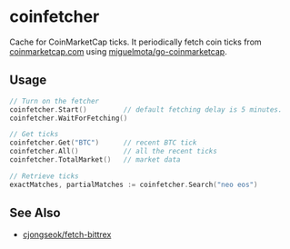 coinfetcher
===
Cache for CoinMarketCap ticks.
It periodically fetch coin ticks from [coinmarketcap.com](https://coinmarketcap.com/api) using [miguelmota/go-coinmarketcap](https://github.com/miguelmota/go-coinmarketcap).

Usage
---
```go
// Turn on the fetcher
coinfetcher.Start()         // default fetching delay is 5 minutes.
coinfetcher.WaitForFetching()

// Get ticks
coinfetcher.Get("BTC")      // recent BTC tick
coinfetcher.All()           // all the recent ticks
coinfetcher.TotalMarket()   // market data

// Retrieve ticks
exactMatches, partialMatches := coinfetcher.Search("neo eos")
```

See Also
---
* [cjongseok/fetch-bittrex](https://github.com/cjongseok/fetch-bittrex)
